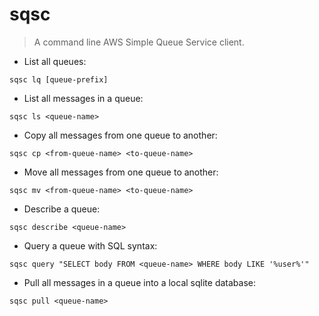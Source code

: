 # sqsc

> A command line AWS Simple Queue Service client.

- List all queues:

`sqsc lq [queue-prefix]`

- List all messages in a queue:

`sqsc ls <queue-name>`

- Copy all messages from one queue to another:

`sqsc cp <from-queue-name> <to-queue-name>`

- Move all messages from one queue to another:

`sqsc mv <from-queue-name> <to-queue-name>`

- Describe a queue:

`sqsc describe <queue-name>`

- Query a queue with SQL syntax:

`sqsc query "SELECT body FROM <queue-name> WHERE body LIKE '%user%'"`

- Pull all messages in a queue into a local sqlite database:

`sqsc pull <queue-name>`
